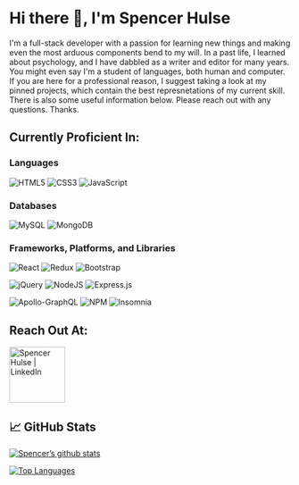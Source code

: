 # Hi there 👋, I'm Spencer Hulse

I'm a full-stack developer with a passion for learning new things and making even the most arduous components bend to my will. In a past life, I learned about psychology, and I have dabbled as a writer and editor for many years. You might even say I'm a student of languages, both human and computer. If you are here for a professional reason, I suggest taking a look at my pinned projects, which contain the best represnetations of my current skill. There is also some useful information below. Please reach out with any questions. Thanks.

## Currently Proficient In:

### Languages

![HTML5](https://img.shields.io/badge/html5-%23E34F26.svg?style=for-the-badge&logo=html5&logoColor=white)
![CSS3](https://img.shields.io/badge/css3-%231572B6.svg?style=for-the-badge&logo=css3&logoColor=white)
![JavaScript](https://img.shields.io/badge/javascript-%23323330.svg?style=for-the-badge&logo=javascript&logoColor=%23F7DF1E)

### Databases

![MySQL](https://img.shields.io/badge/mysql-%2300f.svg?style=for-the-badge&logo=mysql&logoColor=white)
![MongoDB](https://img.shields.io/badge/MongoDB-%234ea94b.svg?style=for-the-badge&logo=mongodb&logoColor=white)

### Frameworks, Platforms, and Libraries

![React](https://img.shields.io/badge/react-%2320232a.svg?style=for-the-badge&logo=react&logoColor=%2361DAFB)
![Redux](https://img.shields.io/badge/redux-%23593d88.svg?style=for-the-badge&logo=redux&logoColor=white)
![Bootstrap](https://img.shields.io/badge/bootstrap-%23563D7C.svg?style=for-the-badge&logo=bootstrap&logoColor=white)

![jQuery](https://img.shields.io/badge/jquery-%230769AD.svg?style=for-the-badge&logo=jquery&logoColor=white)
![NodeJS](https://img.shields.io/badge/node.js-6DA55F?style=for-the-badge&logo=node.js&logoColor=white)
![Express.js](https://img.shields.io/badge/express.js-%23404d59.svg?style=for-the-badge&logo=express&logoColor=%2361DAFB)

![Apollo-GraphQL](https://img.shields.io/badge/-ApolloGraphQL-311C87?style=for-the-badge&logo=apollo-graphql)
![NPM](https://img.shields.io/badge/NPM-%23000000.svg?style=for-the-badge&logo=npm&logoColor=white)
![Insomnia](https://img.shields.io/badge/Insomnia-black?style=for-the-badge&logo=insomnia&logoColor=5849BE)


## Reach Out At:

<a href="https://www.linkedin.com/in/spencer-hulse-987521223/"><img src="https://img.shields.io/badge/LinkedIn-0077B5?style=for-the-badge&logo=linkedin&logoColor=white" alt="Spencer Hulse | LinkedIn" width="100px"/></a>

## 📈 GitHub Stats

[![Spencer’s github stats](https://github-readme-stats.vercel.app/api?username=SpencerHulse)](https://github.com/SpencerHulse)

[![Top Languages](https://github-readme-stats.vercel.app/api/top-langs/?username=SpencerHulse&layout=compact)](https://github.com/SpencerHulse)
